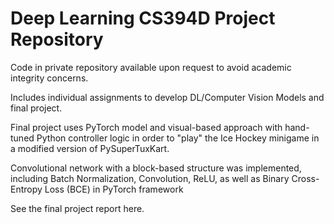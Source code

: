 # Deep Learning CS394D Project Repository

Code in private repository available upon request to avoid academic integrity concerns.

Includes individual assignments to develop DL/Computer Vision Models and final project.

Final project uses PyTorch model and visual-based approach with hand-tuned Python controller logic in order to "play" the Ice Hockey minigame in a modified version of PySuperTuxKart.

Convolutional network with a block-based structure was implemented, including Batch Normalization, Convolution, ReLU, as well as Binary Cross-Entropy Loss (BCE) in PyTorch framework

See the final project report here.
